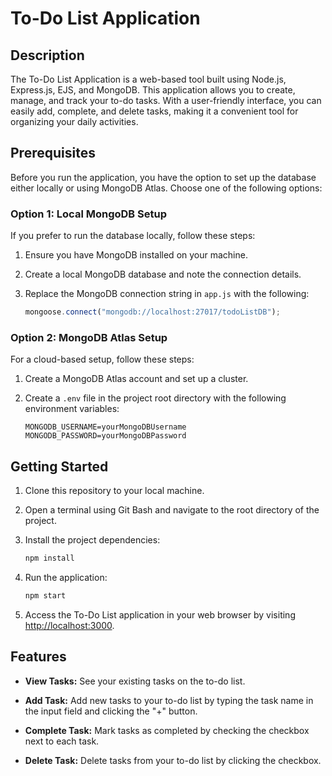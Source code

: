 # To-Do List Application

## Description

The To-Do List Application is a web-based tool built using Node.js, Express.js, EJS, and MongoDB. This application allows you to create, manage, and track your to-do tasks. With a user-friendly interface, you can easily add, complete, and delete tasks, making it a convenient tool for organizing your daily activities.

## Prerequisites

Before you run the application, you have the option to set up the database either locally or using MongoDB Atlas. Choose one of the following options:

### Option 1: Local MongoDB Setup

If you prefer to run the database locally, follow these steps:

1. Ensure you have MongoDB installed on your machine.

2. Create a local MongoDB database and note the connection details.

3. Replace the MongoDB connection string in `app.js` with the following:

   ```javascript
   mongoose.connect("mongodb://localhost:27017/todoListDB");
   ```

### Option 2: MongoDB Atlas Setup

For a cloud-based setup, follow these steps:

1. Create a MongoDB Atlas account and set up a cluster.

2. Create a `.env` file in the project root directory with the following environment variables:

   ```
   MONGODB_USERNAME=yourMongoDBUsername
   MONGODB_PASSWORD=yourMongoDBPassword
   ```

## Getting Started

1. Clone this repository to your local machine.

2. Open a terminal using Git Bash and navigate to the root directory of the project.

3. Install the project dependencies:

   ```bash
   npm install
   ```

4. Run the application:

   ```bash
   npm start
   ```

5. Access the To-Do List application in your web browser by visiting [http://localhost:3000](http://localhost:3000).

## Features

- **View Tasks:** See your existing tasks on the to-do list.

- **Add Task:** Add new tasks to your to-do list by typing the task name in the input field and clicking the "+" button.

- **Complete Task:** Mark tasks as completed by checking the checkbox next to each task.

- **Delete Task:** Delete tasks from your to-do list by clicking the checkbox.
